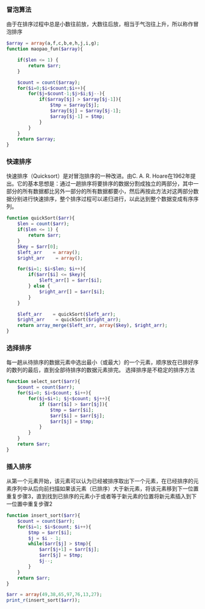 ### 冒泡算法
由于在排序过程中总是小数往前放，大数往后放，相当于气泡往上升，所以称作冒泡排序

```php
$array = array(a,f,c,b,e,h,j,i,g);
function maopao_fun($array){

    if($len <= 1) {
        return $arr;
    }

    $count = count($array);
    for($i=0;$i<$count;$i++){
        for($j=$count-1;$j>$i;$j--){
            if($array[$j] > $array[$j-1]){
                $tmp = $array[$j];
                $array[$j] = $array[$j-1];
                $array[$j-1] = $tmp;
            }
        }
    }
    return $array;
}
```

### 快速排序
快速排序（Quicksort）是对冒泡排序的一种改进。由C. A. R. Hoare在1962年提出。它的基本思想是：通过一趟排序将要排序的数据分割成独立的两部分，其中一部分的所有数据都比另外一部分的所有数据都要小，然后再按此方法对这两部分数据分别进行快速排序，整个排序过程可以递归进行，以此达到整个数据变成有序序列。

```php
function quickSort($arr){
    $len = count($arr);
    if($len <= 1) {
        return $arr;
    }
    $key = $arr[0];
    $left_arr    = array();
    $right_arr    = array();

    for($i=1; $i<$len; $i++){
        if($arr[$i] <= $key){
            $left_arr[] = $arr[$i];
        } else {
            $right_arr[] = $arr[$i];
        }
    }

    $left_arr    = quickSort($left_arr);
    $right_arr    = quickSort($right_arr);
    return array_merge($left_arr, array($key), $right_arr);
}
```
### 选择排序
每一趟从待排序的数据元素中选出最小（或最大）的一个元素，顺序放在已排好序的数列的最后，直到全部待排序的数据元素排完。 选择排序是不稳定的排序方法

```php
function select_sort($arr){
    $count = count($arr);
    for($i=0; $i<$count; $i++){
        for($j=$i+1; $j<$count; $j++){
            if ($arr[$i] > $arr[$j]){
                $tmp = $arr[$i];
                $arr[$i] = $arr[$j];
                $arr[$j] = $tmp;
            }
        }
    }
    return $arr;
}
```

### 插入排序
从第一个元素开始，该元素可以认为已经被排序取出下一个元素，在已经排序的元素序列中从后向前扫描如果该元素（已排序）大于新元素，将该元素移到下一位置重复步骤3，直到找到已排序的元素小于或者等于新元素的位置将新元素插入到下一位置中重复步骤2

```php
function insert_sort($arr){
    $count = count($arr);
    for($i=1; $i<$count; $i++){
        $tmp = $arr[$i];
        $j = $i - 1;
        while($arr[$j] > $tmp){
            $arr[$j+1] = $arr[$j];
            $arr[$j] = $tmp;
            $j--;
        }
    }
    return $arr;
}

$arr = array(49,38,65,97,76,13,27);
print_r(insert_sort($arr));
```
